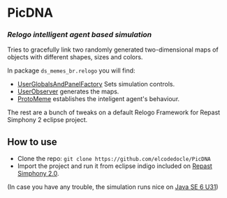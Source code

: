 PicDNA
======
### *Relogo intelligent agent based simulation*

Tries to gracefully link two randomly generated two-dimensional maps of objects with different shapes, sizes and colors.

In package `ds_memes_br.relogo` you will find:

* [UserGlobalsAndPanelFactory](https://github.com/elcodedocle/PicDNA/blob/master/src/ds_memes_br/relogo/UserGlobalsAndPanelFactory.groovy) Sets simulation controls.
* [UserObserver](https://github.com/elcodedocle/PicDNA/blob/master/src/ds_memes_br/relogo/UserObserver.groovy) generates the maps.
* [ProtoMeme](https://github.com/elcodedocle/PicDNA/blob/master/src/ds_memes_br/relogo/ProtoMeme.groovy) establishes the inteligent agent's behaviour.

The rest are a bunch of tweaks on a default Relogo Framework for Repast Simphony 2 eclipse project.

## How to use

* Clone the repo: `git clone https://github.com/elcodedocle/PicDNA`
* Import the project and run it from eclipse indigo included on [Repast Simphony 2.0](http://sourceforge.net/projects/repast/files/Repast%20Simphony/Repast%20Simphony%202.0/).

(In case you have any trouble, the simulation runs nice on [Java SE 6 U31](http://www.oracle.com/technetwork/java/javasebusiness/downloads/java-archive-downloads-javase6-419409.html))
